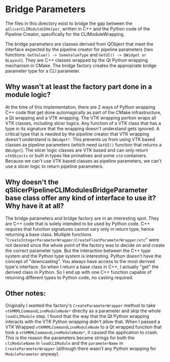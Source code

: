 # Bridge Parameters

The files in this directory exist to bridge the gap between the `qSlicerCLIModuleUIHelper`,
written in C++ and the Python code of the Pipeline Creator, specifically for the CLIModuleWrapping.

The bridge parameters are classes derived from QObject that meet the interface expected by the pipeline creator for pipeline parameters (two functions: `GetValue() -> SomeValueType` and `GetUI() -> QWidget or QLayout`). They are C++ classes wrapped by the Qt Python wrapping mechanism in CMake. The bridge factory creates the appropriate bridge parameter type for a CLI parameter.

##  Why wasn't at least the factory part done in a module logic?

At the time of this implementation, there are 2 ways of Python wrapping C++ code that get done automagically as part of the CMake infrastructure, a Qt wrapping and a VTK wrapping. The VTK wrapping portion wraps all VTK classes, including slicer logics. Any function of a VTK class that has a type in its signature that the wrapping doesn't understand gets ignored. A critical type that is needed by the pipeline creator that VTK wrapping doesn't understand is `QWidget*`. This prevents us from using VTK based classes as pipeline parameters (which need `GetUI()` function that returns a `QWidget`). The slicer logic classes are VTK based and can only return `vtkObjects` or built in types like primatives and some `std` containers. Because we can't use VTK based classes as pipeline parameters, we can't use a slicer logic to return pipeline parameters.

## Why doesn't the qSlicerPipelineCLIModulesBridgeParameter base class offer any kind of interface to use it? Why have it at all?

The bridge parameters and bridge factory are in an interesting spot. They are C++ code that is solely intended to be used by Python code. C++ requires that function signatures cannot vary only in return type, hence returning a base class. Multiple functions "`CreateIntegerParameterWrapper/CreateFloatParameterWrapper/etc`" were not desired since the whole point of the factory was to decide on and create the correct parameter type. But the interaction between the C++ type system and the Python type system is interesting. Python doesn't have the concept of "downcasting". You always have access to the most derived type's interface. So when I return a base class in C++, I actually "get" the derived class in Python. So I end up with one C++ function capable of returning different types to Python code, no casting required.

## Other notes:

Originally I wanted the factory's `CreateParameterWrapper` method to take `vtkMRMLCommandLineModuleNode*` directly as a parameter and skip the whole `loadCLIModule` step. I found that the way that the Qt Python wrapping interacts with the VTK Python wrapping didn't allow that. When I passed a VTK Wrapped `vtkMRMLCommandLineModuleNode` to a Qt wrapped function that took a `vtkMRMLCommandLineModuleNode*`, it caused the application to crash. This is the reason the parameters became strings for both the `cliModuleName` in `loadCLIModule` and the `parameterName` in `CreateParameterWrapper` (although there wasn't any Python wrapping for `ModuleParameter` anyway).
